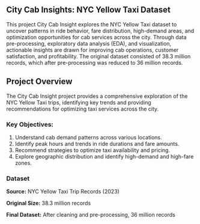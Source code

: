 ## **City Cab Insights: NYC Yellow Taxi Dataset**
This project City Cab Insight explores the NYC Yellow Taxi dataset to uncover patterns in ride behavior, fare distribution, high-demand areas, and optimization opportunities for cab services across the city. Through data pre-processing, exploratory data analysis (EDA), and visualization, actionable insights are drawn for improving cab operations, customer satisfaction, and profitability. The original dataset consisted of 38.3 million records, which after pre-processing was reduced to 36 million records.


## Project Overview
The City Cab Insight project provides a comprehensive exploration of the NYC Yellow Taxi trips, identifying key trends and providing recommendations for optimizing taxi services across the city.

### **Key Objectives:**

1. Understand cab demand patterns across various locations.
2. Identify peak hours and trends in ride durations and fare amounts.
3. Recommend strategies to optimize taxi availability and pricing.
4. Explore geographic distribution and identify high-demand and high-fare zones.

### **Dataset**
**Source:** NYC Yellow Taxi Trip Records (2023)

**Original Size:** 38.3 million records

**Final Dataset:** After cleaning and pre-processing, 36 million records

